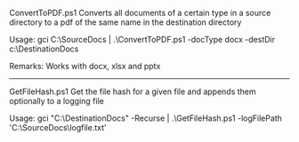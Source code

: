 ConvertToPDF.ps1
Converts all documents of a certain type in a source directory to a pdf of the same name in the destination directory

Usage:
gci C:\SourceDocs |  .\ConvertToPDF.ps1 -docType docx -destDir c:\DestinationDocs

Remarks:
Works with docx, xlsx and pptx

---------------------------------------
GetFileHash.ps1
Get the file hash for a given file and appends them optionally to a logging file

Usage:
gci "C:\DestinationDocs\" -Recurse | .\GetFileHash.ps1 -logFilePath 'C:\SourceDocs\logfile.txt'

